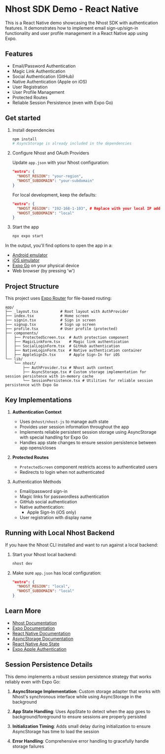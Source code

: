 # Nhost SDK Demo - React Native

This is a React Native demo showcasing the Nhost SDK with authentication features. It demonstrates how to implement email sign-up/sign-in functionality and user profile management in a React Native app using Expo.

## Features

- Email/Password Authentication
- Magic Link Authentication
- Social Authentication (GitHub)
- Native Authentication (Apple on iOS)
- User Registration
- User Profile Management
- Protected Routes
- Reliable Session Persistence (even with Expo Go)

## Get started

1. Install dependencies

   ```bash
   npm install
   # AsyncStorage is already included in the dependencies
   ```

2. Configure Nhost and OAuth Providers

   Update `app.json` with your Nhost configuration:

   ```json
   "extra": {
     "NHOST_REGION": "your-region",
     "NHOST_SUBDOMAIN": "your-subdomain"
   }
   ```

   For local development, keep the defaults:

   ```json
   "extra": {
     "NHOST_REGION": "192-168-1-103", # Replace with your local IP address
     "NHOST_SUBDOMAIN": "local"
   }
   ```

3. Start the app

   ```bash
   npx expo start
   ```

In the output, you'll find options to open the app in a:

- [Android emulator](https://docs.expo.dev/workflow/android-studio-emulator/)
- [iOS simulator](https://docs.expo.dev/workflow/ios-simulator/)
- [Expo Go](https://expo.dev/go) on your physical device
- Web browser (by pressing 'w')

## Project Structure

This project uses [Expo Router](https://docs.expo.dev/router/introduction/) for file-based routing:

```
app/
├── _layout.tsx          # Root layout with AuthProvider
├── index.tsx            # Home screen
├── signin.tsx           # Sign in screen
├── signup.tsx           # Sign up screen
├── profile.tsx          # User profile (protected)
├── components/
│   ├── ProtectedScreen.tsx  # Auth protection component
│   ├── MagicLinkForm.tsx    # Magic link authentication
│   ├── SocialLoginForm.tsx  # GitHub authentication
│   ├── NativeLoginForm.tsx  # Native authentication container
│   ├── AppleSignIn.tsx      # Apple Sign-In for iOS
└── lib/
    └── nhost/
        ├── AuthProvider.tsx # Nhost auth context
        ├── AsyncStorage.tsx # Custom storage implementation for session persistence with in-memory cache
        └── SessionPersistence.tsx # Utilities for reliable session persistence with Expo Go
```

## Key Implementations

1. **Authentication Context**

   - Uses `@nhost/nhost-js` to manage auth state
   - Provides user session information throughout the app
   - Implements reliable persistent session storage using AsyncStorage with special handling for Expo Go
   - Handles app state changes to ensure session persistence between app opens/closes

2. **Protected Routes**

   - `ProtectedScreen` component restricts access to authenticated users
   - Redirects to login when not authenticated

3. Authentication Methods
   - Email/password sign-in
   - Magic links for passwordless authentication
   - GitHub social authentication
   - Native authentication:
     - Apple Sign-In (iOS only)
   - User registration with display name

## Running with Local Nhost Backend

If you have the Nhost CLI installed and want to run against a local backend:

1. Start your Nhost local backend:

   ```bash
   nhost dev
   ```

2. Make sure `app.json` has local configuration:
   ```json
   "extra": {
     "NHOST_REGION": "local",
     "NHOST_SUBDOMAIN": "local"
   }
   ```

## Learn More

- [Nhost Documentation](https://docs.nhost.io/)
- [Expo Documentation](https://docs.expo.dev/)
- [React Native Documentation](https://reactnative.dev/docs/getting-started)
- [AsyncStorage Documentation](https://react-native-async-storage.github.io/async-storage/)
- [React Native App State](https://reactnative.dev/docs/appstate)
- [Expo Apple Authentication](https://docs.expo.dev/versions/latest/sdk/apple-authentication/)

## Session Persistence Details

This demo implements a robust session persistence strategy that works reliably even with Expo Go:

1. **AsyncStorage Implementation**: Custom storage adapter that works with Nhost's synchronous interface while using AsyncStorage in the background

2. **App State Handling**: Uses AppState to detect when the app goes to background/foreground to ensure sessions are properly persisted

3. **Initialization Timing**: Adds small delay during initialization to ensure AsyncStorage has time to load the session

4. **Error Handling**: Comprehensive error handling to gracefully handle storage failures

